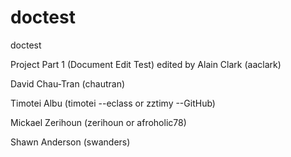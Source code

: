 doctest
=======

doctest

Project Part 1 (Document Edit Test)
edited by Alain Clark (aaclark)


David Chau-Tran (chautran)

Timotei Albu (timotei --eclass or zztimy --GitHub)

Mickael Zerihoun (zerihoun or afroholic78)

Shawn Anderson (swanders)
